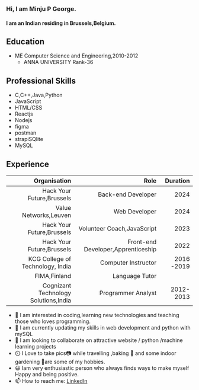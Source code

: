 ### Hi, I am Minju P George.
#### I am an Indian residing in Brussels,Belgium.
## Education
  + ME Computer Science and Engineering,2010-2012
    - ANNA UNIVERSITY Rank-36
    
## Professional Skills
   + C,C++,Java,Python
   + JavaScript
   + HTML/CSS
   + Reactjs
   + Nodejs
   + figma
   + postman
   + strapiSQlite
   + MySQL
   
## Experience
| Organisation | Role | Duration |
| --: | --:| --:|
| Hack Your Future,Brussels   | Back-end Developer                 | 2024 |
| Value Networks,Leuven       | Web Developer                      | 2024 |
| Hack Your Future,Brussels   | Volunteer Coach,JavaScript         | 2023 |
| Hack Your Future,Brussels   | Front-end Developer,Apprenticeship | 2022 |
| KCG College of Technology, India      | Computer Instructor      | 2016 -2019|
| FIMA,Finland                | Language Tutor  |                  | 2015-2016 |
| Cognizant Technology Solutions,India  | Programmer Analyst       | 2012-2013 |


- 👀 I am interested in coding,learning new technologies and teaching those who loves programming.
- 🌱 I am currently updating my skills in web development and python with mySQL
- 💞️ I am looking to collaborate on attractive website / python /machine learning projects
- ⏲️ I Love to take pics📷 while travelling ,baking 🍰 and some indoor gardening 🎋are some of my hobbies.
- 😃 Iam very enthusiastic person who always finds ways to make myself Happy and being positive.
- 📫 How to reach me: [LinkedIn](https://www.linkedin.com/in/minjupgeorge)
<!---
minjupgeorge/minjupgeorge@gmail.comis a ✨ special ✨ repository because its `README.md` (this file) appears on your GitHub profile.
You can click the Preview link to take a look at your changes.
--->
